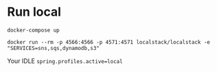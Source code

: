 # Run local

`docker-compose up`

`docker run --rm -p 4566:4566 -p 4571:4571 localstack/localstack -e "SERVICES=sns,sqs,dynamodb,s3"`

Your IDLE 
`spring.profiles.active=local`